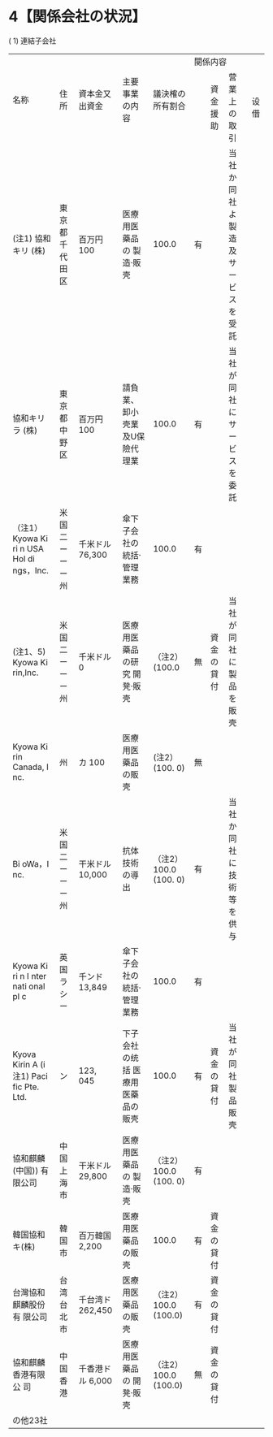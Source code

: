 # 4【関係会社の状況】  

( 1) 連結子会社  


<html><body><table><tr><td rowspan="2">名称</td><td rowspan="2">住所</td><td rowspan="2">資本金又 出資金</td><td rowspan="2">主要事業の内容</td><td rowspan="2">議決榷の 所有割合</td><td colspan="4">闋係内容</td></tr><tr><td></td><td>資金援助</td><td>营業上の取引</td><td>设借</td></tr><tr><td>(注1) 協和キリ (株)</td><td>東京都千代田区</td><td>百万円 100</td><td>医療用医藥品の 製造·販壳</td><td>100.0</td><td>有</td><td></td><td>当社か同社よ 製造及 サービスを受 託</td><td></td></tr><tr><td>協和キリラ (株)</td><td>東京都中野区</td><td>百万円 100</td><td>請負業、卸小壳業 及U保險代理業</td><td>100.0</td><td>有</td><td></td><td>当社が同社に サービスを 委託</td><td></td></tr><tr><td>（注1） Kyowa Ki ri n USA Hol di ngs，Inc.</td><td>米国 二ーーー州</td><td>千米ドル 76,300</td><td>傘下子会社の統括· 管理業務</td><td>100.0</td><td>有</td><td></td><td></td><td></td></tr><tr><td>(注1、5) Kyowa Ki rin,Inc.</td><td>米国 二ーーー州</td><td>千米ドル 0</td><td>医療用医藥品の研究 開凳·販壳</td><td>（注2） (100.0</td><td>無</td><td>資金の 貸付</td><td>当社が同社に 製品を販壳</td><td></td></tr><tr><td>Kyowa Ki rin Canada, I nc.</td><td>州</td><td>カ 100</td><td>医療用医藥品の販壳</td><td>(注2） (100. 0)</td><td>無</td><td></td><td></td><td></td></tr><tr><td>Bi oWa，I nc.</td><td>米国 二ーーー州</td><td>干米ドル 10,000</td><td>抗体技術の導出</td><td>（注2） 100.0 (100. 0)</td><td>有</td><td></td><td>当社か同社に 技術等を供与</td><td></td></tr><tr><td>Kyowa Ki ri n I nter nati onal pl c</td><td>英国 ラシー</td><td>千ンド 13,849</td><td>傘下子会社の統括· 管理業務</td><td>100.0</td><td>有</td><td></td><td></td><td></td></tr><tr><td>Kyova Kirin A (i注1) Paci fic Pte. Ltd.</td><td>ン</td><td>123, 045</td><td>下子会社の统括 医療用医藥品の販壳</td><td>100.0</td><td>有</td><td>資金の 貸付</td><td>当社が同社 製品販壳</td><td></td></tr><tr><td>協和麒麟(中国)) 有限公司</td><td>中国 上海市</td><td>干米ドル 29,800</td><td>医療用医藥品の 製造·販壳</td><td>（注2） 100.0 (100. 0)</td><td>有</td><td></td><td></td><td></td></tr><tr><td>韓国協和キ(株)</td><td>韓国 市</td><td>百万韓国 2,200</td><td>医療用医藥品の販壳</td><td>100.0</td><td>有</td><td>資金の 貸付</td><td></td><td></td></tr><tr><td>台灣協和麒麟股份有 限公司</td><td>台湾 台北市</td><td>千台湾ド 262,450</td><td>医療用医藥品の販壳</td><td>（注2） 100.0 (100.0)</td><td>有</td><td>資金の 貸付</td><td></td><td></td></tr><tr><td>協和麒麟香港有限公 司</td><td>中国 香港</td><td>千香港ドル 6,000</td><td>医療用医藥品の 開凳·販壳</td><td>（注2） 100.0 (100.0)</td><td>無</td><td>資金の 貸付</td><td></td><td></td></tr><tr><td>の他23社</td><td></td><td></td><td></td><td></td><td></td><td></td><td></td><td></td></tr></table></body></html>  